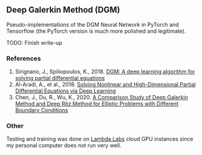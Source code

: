 ## Deep Galerkin Method (DGM)
Pseudo-implementations of the DGM Neural Network in PyTorch and Tensorflow (the PyTorch version is much more polished and legitimate). 

TODO: Finish write-up

### References

1. Sirignano, J., Spiliopoulos, K., 2018. [DGM: A deep learning algorithm for solving partial differential equations](https://arxiv.org/pdf/1708.07469v5.pdf)
2. Al-Aradi, A., et al., 2018. [Solving Nonlinear and High-Dimensional Partial Differential Equations via Deep Learning](https://arxiv.org/pdf/1811.08782.pdf)
3. Chen, J., Du, R., Wu, K., 2020. [A Comparison Study of Deep Galerkin Method and Deep Ritz Method for Elliptic Problems with Different Boundary Conditions](https://arxiv.org/pdf/2005.04554.pdf)

### Other

Testing and training was done on [Lambda Labs](https://lambdalabs.com/service/gpu-cloud) cloud GPU instances since my personal computer does not run very well. 
